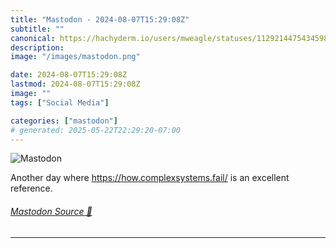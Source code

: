 ```yaml
---
title: "Mastodon - 2024-08-07T15:29:08Z"
subtitle: ""
canonical: https://hachyderm.io/users/mweagle/statuses/112921447543459819
description:
image: "/images/mastodon.png"

date: 2024-08-07T15:29:08Z
lastmod: 2024-08-07T15:29:08Z
image: ""
tags: ["Social Media"]

categories: ["mastodon"]
# generated: 2025-05-22T22:29:20-07:00
---
```

![Mastodon](/images/mastodon.png)

<p>Another day where <a href="https://how.complexsystems.fail/" target="_blank" rel="nofollow noopener noreferrer" translate="no"><span class="invisible">https://</span><span class="">how.complexsystems.fail/</span><span class="invisible"></span></a> is an excellent reference.</p>


###### [Mastodon Source 🐘](https://hachyderm.io/@mweagle/112921447543459819)

___
